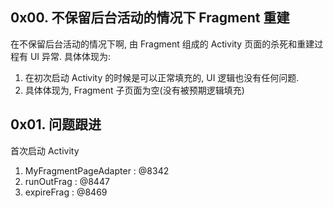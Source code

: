 ## 0x00. 不保留后台活动的情况下 Fragment 重建

在不保留后台活动的情况下啊, 由 Fragment 组成的 Activity 页面的杀死和重建过程有 UI 异常. 具体体现为:
1. 在初次启动 Activity 的时候是可以正常填充的, UI 逻辑也没有任何问题.
2. 具体体现为, Fragment 子页面为空(没有被预期逻辑填充)

## 0x01. 问题跟进

首次启动 Activity
1. MyFragmentPageAdapter : @8342
2. runOutFrag : @8447
3. expireFrag : @8469
